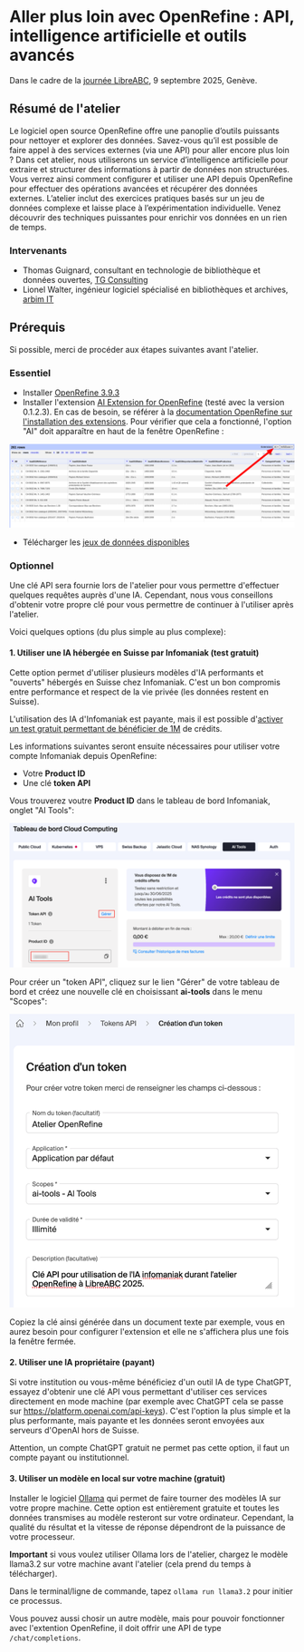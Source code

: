 # Aller plus loin avec OpenRefine : API, intelligence artificielle et outils avancés

Dans le cadre de la [journée LibreABC](https://libreabc.ch), 9 septembre 2025, Genève.

## Résumé de l'atelier

Le logiciel open source OpenRefine offre une panoplie d’outils puissants pour nettoyer et explorer des données. Savez-vous qu’il est possible de faire appel à des services externes (via une API) pour aller encore plus loin ? Dans cet atelier, nous utiliserons un service d’intelligence artificielle pour extraire et structurer des informations à partir de données non structurées. Vous verrez ainsi comment configurer et utiliser une API depuis OpenRefine pour effectuer des opérations avancées et récupérer des données externes. L’atelier inclut des exercices pratiques basés sur un jeu de données complexe et laisse place à l’expérimentation individuelle. Venez découvrir des techniques puissantes pour enrichir vos données en un rien de temps.

### Intervenants

- Thomas Guignard, consultant en technologie de bibliothèque et données ouvertes, [TG Consulting](https://tgconsulting.ca/)
- Lionel Walter, ingénieur logiciel spécialisé en bibliothèques et archives, [arbim IT](https://arbim.ch/)

## Prérequis

Si possible, merci de procéder aux étapes suivantes avant l'atelier.

### Essentiel

- Installer [OpenRefine 3.9.3](https://openrefine.org/download)
- Installer l'extension [AI Extension for OpenRefine](https://github.com/sunilnatraj/llm-extension) (testé avec la version 0.1.2.3). En cas de besoin, se référer à la [documentation OpenRefine sur l'installation des extensions](https://openrefine.org/docs/manual/installing#installing-extensions). Pour vérifier que cela a fonctionné, l'option "AI" doit apparaître en haut de la fenêtre OpenRefine : 

![open-refine-screenshot.png](img/open-refine-screenshot.png)

- Télécharger les [jeux de données disponibles](https://github.com/liowalter/open-refine-libreabc2025/tree/main/data)

### Optionnel

Une clé API sera fournie lors de l'atelier pour vous permettre d'effectuer quelques requêtes auprès d'une IA.
Cependant, nous vous conseillons d'obtenir votre propre clé pour vous permettre de continuer à l'utiliser après l'atelier.

Voici quelques options (du plus simple au plus complexe):

#### 1. Utiliser une IA hébergée en Suisse par Infomaniak (test gratuit)
Cette option permet d'utiliser plusieurs modèles d'IA performants et "ouverts" hébergés en Suisse chez Infomaniak.
C'est un bon compromis entre performance et respect de la vie privée (les données restent en Suisse).

L'utilisation des IA d'Infomaniak est payante, mais il est possible d'[activer un test gratuit permettant de bénéficier de 1M](https://www.infomaniak.com/fr/hebergement/ai-tools) de crédits. 

Les informations suivantes seront ensuite nécessaires pour utiliser votre compte Infomaniak depuis OpenRefine:
- Votre **Product ID**
- Une clé **token API**

Vous trouverez voutre **Product ID** dans le tableau de bord Infomaniak, onglet "AI Tools":

![Comment trouver le Product ID dans l'interface Infomaniak.](img/produt-id-screenshot.png)

Pour créer un "token API", cliquez sur le lien "Gérer" de votre tableau de bord et créez une nouvelle clé
en choisissant **ai-tools** dans le menu "Scopes":

![Comment générer un token API dans Infomaniak.](img/token-api-screenshot.png)

Copiez la clé ainsi générée dans un document texte par exemple, vous en aurez besoin pour configurer l'extension et
elle ne s'affichera plus une fois la fenêtre fermée.

#### 2. Utiliser une IA propriétaire (payant)
Si votre institution ou vous-même bénéficiez d'un outil IA de type ChatGPT, essayez d'obtenir une clé API vous permettant d'utiliser ces services directement en mode machine (par exemple avec ChatGPT cela se passe sur https://platform.openai.com/api-keys). C'est l'option la plus simple et la plus performante, mais payante et les données seront envoyées aux serveurs d'OpenAI hors de Suisse.

Attention, un compte ChatGPT gratuit ne permet pas cette option, il faut un compte payant ou institutionnel.

#### 3. Utiliser un modèle en local sur votre machine (gratuit)
Installer le logiciel [Ollama](https://ollama.com/) qui permet de faire tourner des modèles IA sur votre propre machine.
Cette option est entièrement gratuite et toutes les données transmises au modèle resteront sur votre ordinateur.
Cependant, la qualité du résultat et la vitesse de réponse dépendront de la puissance de votre processeur.

**Important** si vous voulez utiliser Ollama lors de l'atelier, chargez le modèle llama3.2 sur votre machine avant l'atelier (cela prend du temps à télécharger).

Dans le terminal/ligne de commande, tapez `ollama run llama3.2` pour initier ce processus.

Vous pouvez aussi chosir un autre modèle, mais pour pouvoir fonctionner avec l'extention OpenRefine, il doit offrir une API de type `/chat/completions`.
